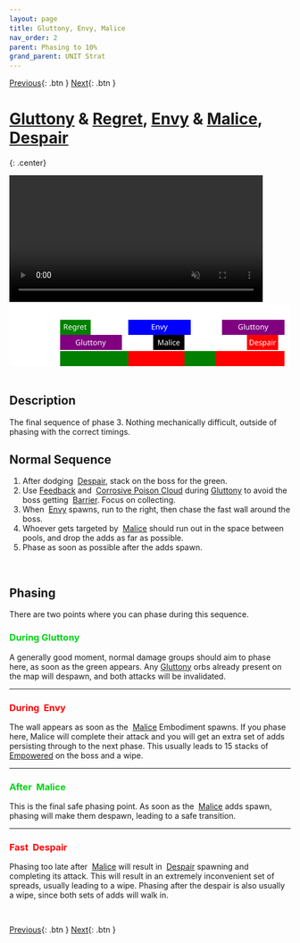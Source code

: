 ```yaml
---
layout: page
title: Gluttony, Envy, Malice
nav_order: 2
parent: Phasing to 10%
grand_parent: UNIT Strat
---
```


[Previous](seq6.html){: .btn } [Next](seq7.html){: .btn }

# [Gluttony] & [Regret], [Envy] & [Malice], [Despair]
{: .center}

<video class="center" width="90%" controls muted>
  <source src="../../videos/phase3/seq7.mp4" type="video/mp4">
</video>

<img class="divider">

<img class="seq-img" src="../../timelines/images/phasing/seq7.svg">

<img class="divider">

## Description
The final sequence of phase 3. Nothing mechanically difficult, outside of phasing with the correct timings.

## Normal Sequence
1. After dodging <img class="inline empowered_add"> [Despair], stack on the boss for the green.
2. Use [Feedback](https://wiki.guildwars2.com/wiki/Feedback) and <img class="inline cpc"> [Corrosive Poison Cloud](https://wiki.guildwars2.com/wiki/FeedbCorrosive_Poison_Cloudack) during [Gluttony] to avoid the boss getting <img class="inline barrier"> [Barrier]. Focus on collecting.
3. When <img class="inline empowered_add"> [Envy] spawns, run to the right, then chase the fast wall around the boss.
4. Whoever gets targeted by <img class="inline empowered_add"> [Malice] should run out in the space between pools, and drop the adds as far as possible.
5. Phase as soon as possible after the adds spawn.

<img class="divider">

## Phasing
There are two points where you can phase during this sequence.

### <span style="color:#00d412">During Gluttony</span>
A generally good moment, normal damage groups should aim to phase here, as soon as the green appears. Any [Gluttony] orbs already present on the map will despawn, and both attacks will be invalidated.

---

### <span style="color:red">During <img class="inline empowered_add"> Envy</span>
The wall appears as soon as the <img class="inline empowered_add"> [Malice] Embodiment spawns. If you phase here, Malice will complete their attack and you will get an extra set of adds persisting through to the next phase. This usually leads to 15 stacks of <img class="inline empowered"> [Empowered] on the boss and a wipe.

---

### <span style="color:#00d412">After <img class="inline empowered_add"> Malice</span>
This is the final safe phasing point. As soon as the <img class="inline empowered_add"> [Malice] adds spawn, phasing will make them despawn, leading to a safe transition.

---

### <span style="color:red">Fast <img class="inline empowered_add"> Despair</span>
Phasing too late after <img class="inline empowered_add"> [Malice] will result in <img class="inline empowered_add"> [Despair] spawning and completing its attack. This will result in an extremely inconvenient set of spreads, usually leading to a wipe. Phasing after the despair is also usually a wipe, since both sets of adds will walk in.

<img class="divider">

[Previous](seq6.html){: .btn } [Next](seq7.html){: .btn }

[Rage]: ../../mechanics/aspects/despair.html
[Despair]: ../../mechanics/aspects/despair.html
[Gluttony]: ../../mechanics/aspects/despair.html
[Envy]: ../../mechanics/aspects/envy.html
[Regret]: ../../mechanics/aspects/regret.html
[Malice]: ../../mechanics/aspects/malice.html
[Barrier]: https://wiki.guildwars2.com/wiki/Barrier
[Empowered]: https://wiki.guildwars2.com/wiki/Empowered_(Cerus)